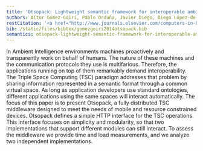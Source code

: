 ```yaml
---
title: 'Otsopack: Lightweight semantic framework for interoperable ambient intelligence applications'
authors: Aitor Gómez-Goiri, Pablo Orduña, Javier Diego, Diego López-de-Ipiña
restCitation: '<a href="http://www.journals.elsevier.com/computers-in-human-behavior/">Computers in Human Behavior</a>, <a href="http://www.sciencedirect.com/science/journal/07475632/30/supp/C">Volume 30</a>, Pages <a href="http://www.sciencedirect.com/science/article/pii/S0747563213002148">460-467</a>, January 2014, ISSN 0747-5632. DOI: <a href="http://dx.doi.org/10.1016/j.chb.2013.06.022">10.1016/j.chb.2013.06.022</a>.'
bib: /static/files/bibtex/gomezgoiri2014otsopack.bib
semantics: otsopack-lightweight-semantic-framework-for-interoperable-ambient-intelligence-applications
---
```


In Ambient Intelligence environments machines proactively and transparently work on behalf of humans.
The nature of these machines and the communication protocols they use is multifarious.
Therefore, the applications running on top of them remarkably demand interoperability.
The Triple Space Computing (TSC) paradigm addresses that problem by sharing information represented in a semantic format through a common virtual space.
As long as application developers use standard ontologies, different applications using the same spaces will interact automatically.
The focus of this paper is to present Otsopack, a fully distributed TSC middleware designed to meet the needs of mobile and resource constrained devices.
Otsopack defines a simple HTTP interface for the TSC operations.
This interface focuses on simplicity and modularity, so that two implementations that support different modules can still interact.
To assess the middleware we provide time and load measurements, and we analyze two independent implementations.
